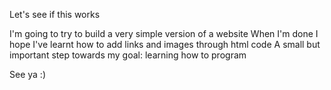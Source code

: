 Let's see if this works

I'm going to try to build a very simple version of a website
When I'm done I hope I've learnt how to add links and images through html code
A small but important step towards my goal: learning how to program

See ya :)
